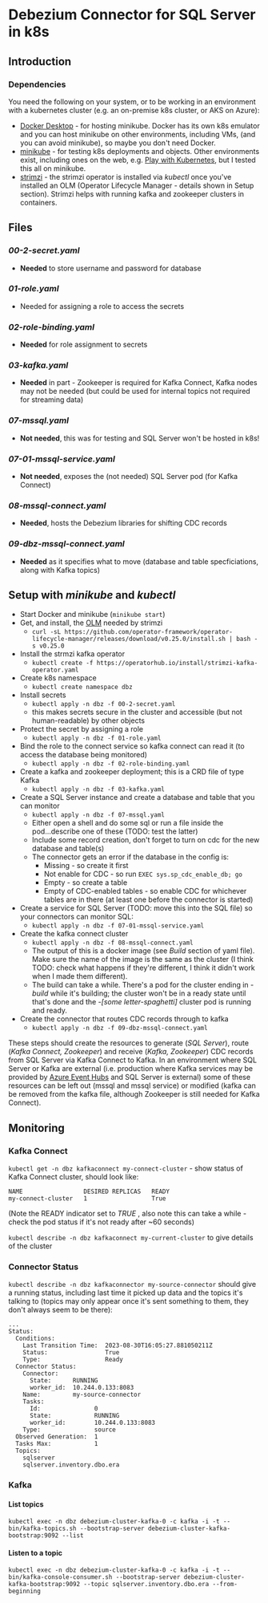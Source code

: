 # Debezium Connector for SQL Server in k8s

## Introduction
### Dependencies
You need the following on your system, or to be working in an environment with a kubernetes cluster (e.g. an on-premise k8s cluster, or AKS on Azure):
- [Docker Desktop](https://www.docker.com/products/docker-desktop/) - for hosting minikube.  Docker has its own k8s emulator and you can host minikube on other environments, including VMs, (and you can avoid minikube), so maybe you don't need Docker.
- [minikube](https://minikube.sigs.k8s.io/docs/start/) - for testing k8s deployments and objects.  Other environments exist, including ones on the web, e.g. [Play with Kubernetes](https://labs.play-with-k8s.com), but I tested this all on minikube.
- [strimzi](https://strimzi.io/) - the strimzi operator is installed via _kubectl_ once you've installed an OLM (Operator Lifecycle Manager - details shown in Setup section).  Strimzi helps with running kafka and zookeeper clusters in containers.

## Files

### _00-2-secret.yaml_
- **Needed** to store username and password for database
### _01-role.yaml_
- Needed for assigning a role to access the secrets
### _02-role-binding.yaml_
- **Needed** for role assignment to secrets
### _03-kafka.yaml_
- **Needed** in part - Zookeeper is required for Kafka Connect, Kafka nodes may not be needed (but could be used for internal topics not required for streaming data)
### _07-mssql.yaml_
- **Not needed**, this was for testing and SQL Server won't be hosted in k8s!
### _07-01-mssql-service.yaml_
- **Not needed**, exposes the (not needed) SQL Server pod (for Kafka Connect)
### _08-mssql-connect.yaml_
- **Needed**, hosts the Debezium libraries for shifting CDC records
### _09-dbz-mssql-connect.yaml_
- **Needed** as it specifies what to move (database and table specficiations, along with Kafka topics)

## Setup with _minikube_ and _kubectl_
- Start Docker and minikube (`minikube start`)
- Get, and install, the [OLM](https://olm.operatorframework.io) needed by strimzi
  - `curl -sL https://github.com/operator-framework/operator-lifecycle-manager/releases/download/v0.25.0/install.sh | bash -s v0.25.0`
- Install the strmzi kafka operator
  - `kubectl create -f https://operatorhub.io/install/strimzi-kafka-operator.yaml`
- Create k8s namespace
  - `kubectl create namespace dbz`
- Install secrets
  - `kubectl apply -n dbz -f 00-2-secret.yaml`
  - this makes secrets secure in the cluster and accessible (but not human-readable) by other objects
- Protect the secret by assigning a role
  - `kubectl apply -n dbz -f 01-role.yaml`
- Bind the role to the connect service so kafka connect can read it (to access the database being monitored)
  - `kubectl apply -n dbz -f 02-role-binding.yaml`
- Create a kafka and zookeeper deployment; this is a CRD file of type Kafka
  - `kubectl apply -n dbz -f 03-kafka.yaml`
- Create a SQL Server instance and create a database and table that you can monitor
  - `kubectl apply -n dbz -f 07-mssql.yaml`
  - Either open a shell and do some sql or run a file inside the pod...describe one of these (TODO: test the latter)
  - Include some record creation, don't forget to turn on cdc for the new database and table(s)
  - The connector gets an error if the database in the config is:
    - Missing - so create it first
    - Not enable for CDC - so run `EXEC sys.sp_cdc_enable_db; go`
    - Empty - so create a table
    - Empty of CDC-enabled tables - so enable CDC for whichever tables are in there (at least one before the connector is started)
- Create a service for SQL Server (TODO: move this into the SQL file) so your connectors can monitor SQL:
  - `kubectl apply -n dbz -f 07-01-mssql-service.yaml`
- Create the kafka connect cluster
  - `kubectl apply -n dbz -f 08-mssql-connect.yaml`
  - The output of this is a docker image (see _Build_ section of yaml file).  Make sure the name of the image is the same as the cluster (I think TODO: check what happens if they're different, I think it didn't work when I made them different).
  - The build can take a while.  There's a pod for the cluster ending in _-build_ while it's building; the cluster won't be in a ready state until that's done and the _-[some letter-spaghetti]_ cluster pod is running and ready.
- Create the connector that routes CDC records through to kafka
  - `kubectl apply -n dbz -f 09-dbz-mssql-connect.yaml`


These steps should create the resources to generate (_SQL Server_), route (_Kafka Connect, Zookeeper_) and receive (_Kafka, Zookeeper_) CDC records from SQL Server via Kafka Connect to Kafka.  In an environment where SQL Server or Kafka are external (i.e. production where Kafka services may be provided by [Azure Event Hubs](https://learn.microsoft.com/en-us/azure/event-hubs/azure-event-hubs-kafka-overview) and SQL Server is external) some of these resources can be left out (mssql and mssql service) or modified (kafka can be removed from the kafka file, although Zookeeper is still needed for Kafka Connect).

## Monitoring
### Kafka Connect
`kubectl get -n dbz kafkaconnect my-connect-cluster` - show status of Kafka Connect cluster, should look like:
```
NAME                 DESIRED REPLICAS   READY
my-connect-cluster   1                  True
```

(Note the READY indicator set to _TRUE_ , also note this can take a while - check the pod status if it's not ready after ~60 seconds)

`kubectl describe -n dbz kafkaconnect my-current-cluster` to give details of the cluster
### Connector Status
`kubectl describe -n dbz kafkaconnector my-source-connector` should give a running status, including last time it picked up data and the topics it's talking to (topics may only appear once it's sent something to them, they don't always seem to be there):
```
...
Status:
  Conditions:
    Last Transition Time:  2023-08-30T16:05:27.881050211Z
    Status:                True
    Type:                  Ready
  Connector Status:
    Connector:
      State:      RUNNING
      worker_id:  10.244.0.133:8083
    Name:         my-source-connector
    Tasks:
      Id:               0
      State:            RUNNING
      worker_id:        10.244.0.133:8083
    Type:               source
  Observed Generation:  1
  Tasks Max:            1
  Topics:
    sqlserver
    sqlserver.inventory.dbo.era
```
### Kafka
#### List topics
`kubectl exec -n dbz debezium-cluster-kafka-0 -c kafka -i -t -- bin/kafka-topics.sh --bootstrap-server debezium-cluster-kafka-bootstrap:9092 --list`
#### Listen to a topic
`kubectl exec -n dbz debezium-cluster-kafka-0 -c kafka -i -t -- bin/kafka-console-consumer.sh --bootstrap-server debezium-cluster-kafka-bootstrap:9092 --topic sqlserver.inventory.dbo.era --from-beginning`
